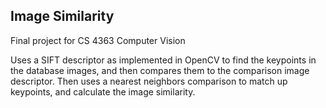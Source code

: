 ## Image Similarity

Final project for CS 4363 Computer Vision

Uses a SIFT descriptor as implemented in OpenCV to find the keypoints in the database images,
and then compares them to the comparison image descriptor. Then uses a nearest neighbors comparison to match up keypoints, and
calculate the image similarity.
